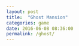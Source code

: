 ```yaml
---
layout: post
title:  "Ghost Mansion"
categories: game
date: 2016-06-08 08:36:00
permalink: /ghost/
---
```


<script src="/javascripts/ghost_mansion/phaser.min.js"></script>
<script src="/javascripts/ghost_mansion/visibility-polygon-js/visibility_polygon.js"></script>
<div id="container"></div>
<script src="/javascripts/ghost_mansion/game.js"></script>
<script>
GhostMansion.startGame();
</script>
